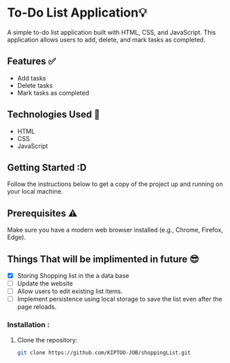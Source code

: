 # To-Do List Application:bulb:

A simple to-do list application built with HTML, CSS, and JavaScript. This application allows users to add, delete, and mark tasks as completed.

## Features ✅

- Add tasks
- Delete tasks
- Mark tasks as completed

## Technologies Used 🚀

- HTML
- CSS
- JavaScript

## Getting Started :D

Follow the instructions below to get a copy of the project up and running on your local machine.

## Prerequisites :warning:

Make sure you have a modern web browser installed (e.g., Chrome, Firefox, Edge).

## Things That will be implimented in future 😎

- [x] Storing Shopping list in the a data base
- [ ] Update the website
- [ ] Allow users to edit existing list items.
- [ ] Implement persistence using local storage to save the list even after the page reloads.

### Installation :

1. Clone the repository:
   ```sh
   git clone https://github.com/KIPTOO-JOB/shoppingList.git
   ```
